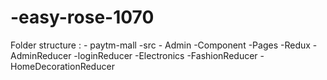 # -easy-rose-1070

Folder structure : - 
 paytm-mall 
    -src
      - Admin
      -Component
      -Pages
      -Redux 
        -AdminReducer
        -loginReducer
        -Electronics
        -FashionReducer
        -HomeDecorationReducer
